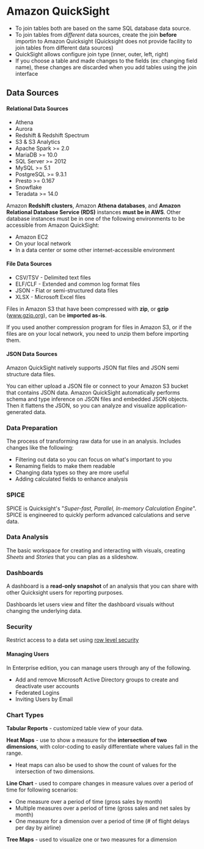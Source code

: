 # Amazon QuickSight

- To join tables both are based on the same SQL database data source.
- To join tables from _different_ data sources, create the join **before** importin to Amazon Quicksight (Quicksight does not provide facility to join tables from different data sources)
- QuickSight allows configure join type (inner, outer, left, right)
- If you choose a table and made changes to the fields (ex: changing field name), these changes are discarded when you add tables using the join interface


## Data Sources

#### Relational Data Sources
- Athena
- Aurora
- Redshift & Redshift Spectrum
- S3 & S3 Analytics
- Apache Spark >= 2.0
- MariaDB >= 10.0
- SQL Server >= 2012
- MySQL >= 5.1
- PostgreSQL >= 9.3.1
- Presto >= 0.167
- Snowflake
- Teradata >= 14.0

Amazon **Redshift clusters**, Amazon **Athena databases**, and **Amazon Relational Database Service (RDS)** instances **must be in AWS**. Other database instances must be in one of the following environments to be accessible from Amazon QuickSight:

- Amazon EC2
- On your local network
- In a data center or some other internet-accessible environment

#### File Data Sources
- CSV/TSV - Delimited text files
- ELF/CLF - Extended and common log format files
- JSON - Flat or semi-structured data files
- XLSX - Microsoft Excel files

Files in Amazon S3 that have been compressed with **zip**, or **gzip** (www.gzip.org), can be **imported as-is**.

If you used another compression program for files in Amazon S3, or if the files are on your local network, you need to unzip them before importing them.

#### JSON Data Sources

Amazon QuickSight natively supports JSON flat files and JSON semi structure data files.

You can either upload a JSON file or connect to your Amazon S3 bucket that contains JSON data. Amazon QuickSight automatically performs schema and type inference on JSON files and embedded JSON objects. Then it flattens the JSON, so you can analyze and visualize application-generated data.


### Data Preparation

The process of transforming raw data for use in an analysis. Includes changes like the following:
- Filtering out data so you can focus on what's important to you
- Renaming fields to make them readable
- Changing data types so they are more useful
- Adding calculated fields to enhance analysis

### SPICE

SPICE is Quicksight's "_Super-fast, Parallel, In-memory Calculation Engine_". SPICE is engineered to quickly perform advanced calculations and serve data.

### Data Analysis

The basic workspace for creating and interacting with visuals, creating _Sheets_ and _Stories_ that you can plas as a slideshow.

### Dashboards

A dashboard is a **read-only snapshot** of an analysis that you can share with other Quicksight users for reporting purposes.

Dashboards let users view and filter the dashboard visuals without changing the underlying data.

### Security

Restrict access to a data set using [row level security](https://docs.aws.amazon.com/quicksight/latest/user/restrict-access-to-a-data-set-using-row-level-security.html)

#### Managing Users

In Enterprise edition, you can manage users through any of the following.

- Add and remove Microsoft Active Directory groups to create and deactivate user accounts
- Federated Logins
- Inviting Users by Email

### Chart Types

**Tabular Reports** - customized table view of your data.

**Heat Maps** - use to show a measure for the **intersection of two dimensions**, with color-coding to easily differentiate where values fall in the range.
- Heat maps can also be used to show the count of values for the intersection of two dimensions.

**Line Chart** - used to compare changes in measure values over a period of time for following scenarios:
- One measure over a period of time (gross sales by month)
- Multiple measures over a period of time (gross sales and net sales by month)
- One measure for a dimension over a period of time (# of flight delays per day by airline)

**Tree Maps** - used to visualize one or two measures for a dimension